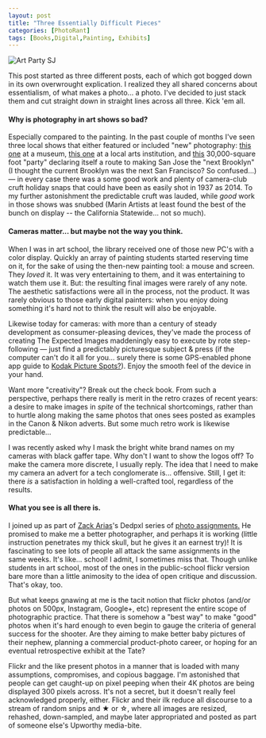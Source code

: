 ```yaml
---
layout: post
title: "Three Essentially Difficult Pieces"
categories: [PhotoRant]
tags: [Books,Digital,Painting, Exhibits]
---
```

<img title="Art Party SJ" class="img-responsive" src="https://www.botzilla.com/blog/archives/pix2014/bjorke_DSCF2339.jpg"  border="0" />

This post started as three different posts, each of which got bogged down in its own overwrought explication. I realized they all shared concerns about essentialism, of what makes a photo... a photo. I've decided to just stack them and cut straight down in straight lines across all three. Kick 'em all.



<!--more-->
#### Why is photography in art shows so bad?

Especially compared to the painting. In the past couple of months I've seen three local shows that either featured or included &quot;new&quot; photography: <a href="http://www.tritonmuseum.org/exhibitions_photographycompetition_2014.php">this one</a> at a museum, <a href="http://www.marinsocietyofartists.org/shows.html">this one</a> at a local arts institution, and <a href="http://artpartysj.com/">this</a> 30,000-square foot "party" declaring itself a route to making San Jose the "next Brooklyn" (I thought the current Brooklyn was the next San Francisco? So confused...) &mdash; in every case there was a some good work and plenty of camera-club cruft holiday snaps that could have been as easily shot in 1937 as 2014. To my further astonishment the predictable cruft was lauded, while _good_ work in those shows was snubbed (Marin Artists at least found the best of the bunch on display -- the California Statewide... not so much).

#### Cameras matter... but maybe not the way you think.

When I was in art school, the library received one of those new PC's with a color display. Quickly an array of painting students started reserving time on it, for the sake of using the then-new painting tool: a mouse and screen. They <i>loved</i> it. It was very entertaining to them, and it was entertaining to watch them use it. But: the resulting final images were rarely of any note. The aesthetic satisfactions were all in the process, not the product. It was rarely obvious to those early digital painters: when you enjoy doing something it's hard not to think the result will also be enjoyable.

Likewise today for cameras: with more than a century of steady development as consumer-pleasing devices, they've made the process of creating The Expected Images maddeningly easy to execute by rote step-following &mdash; just find a predictably picturesque subject & press (if the computer can't do it all for you&hellip; surely there is some GPS-enabled phone app guide to <a href="{{ site.baseurl }}{% post_url 2004-04-27-The-Picture %}">Kodak Picture Spots?</a>). Enjoy the smooth feel of the device in your hand.

Want more "creativity"? Break out the check book. From such a perspective, perhaps there really is merit in the retro crazes of recent years: a desire to make images in <i>spite</i> of the technical shortcomings, rather than to hurtle along making the same photos that ones sees posted as examples in the Canon & Nikon adverts. But some much retro work is likewise predictable&hellip;

I was recently asked why I mask the bright white brand names on my cameras with black gaffer tape. Why don't I want to show the logos off? To make the camera more discrete, I usually reply. The idea that I need to make my camera an advert for a tech conglomerate is... offensive. Still, I get it: there <i>is</i> a satisfaction in holding a well-crafted tool, regardless of the results.

#### What you see is all there is.

I joined up as part of <a href="http://dedpxl.com/">Zack Arias</a>'s Dedpxl series of <a href="https://www.flickr.com/groups/dedpxl/">photo assignments.</a> He promised to make me a better photographer, and perhaps it is working (little instruction penetrates my thick skull, but he gives it an earnest try)! It is fascinating to see lots of people all attack the same assignments in the same weeks. It's like&hellip; school! I admit, I sometimes miss that. Though unlike students in art school, most of the ones in the public-school flickr version bare more than a little animosity to the idea of open critique and discussion. That's okay, too.

But what keeps gnawing at me is the tacit notion that flickr photos (and/or photos on 500px, Instagram, Google+, etc) represent the entire scope of photographic practice. That there is somehow a &quot;best way&quot; to make &quot;good&quot; photos when it's hard enough to even begin to gauge the criteria of general success for the shooter. Are they aiming to make better baby pictures of their nephew, planning a commercial product-photo career, or hoping for an eventual retrospective exhibit at the Tate?

Flickr and the like present photos in a manner that is loaded with many assumptions, compromises, and copious baggage. I'm astonished that people can get caught-up on pixel peeping when their 4K photos are being displayed 300 pixels across. It's not a secret, but it doesn't really feel acknowledged properly, either. Flickr and their ilk reduce all discourse to a stream of random snips and &#9733; or &#9734;, where all images are resized, rehashed, down-sampled, and maybe later appropriated and posted as part of someone else's Upworthy media-bite.



